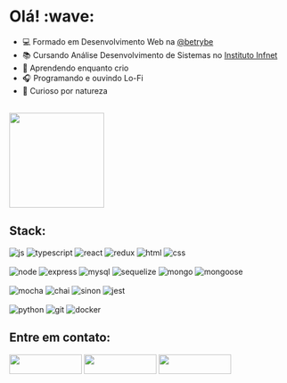 <h1> Olá! :wave: </h1>

- :computer: Formado em Desenvolvimento Web na <a href="https://github.com/betrybe" target="_blank">@betrybe</a>
- :books: Cursando Análise Desenvolvimento de Sistemas no <a href="https://www.infnet.edu.br/infnet/home/" target="_blank">Instituto Infnet</a>
- :brain: Aprendendo enquanto crio
- :headphones: Programando e ouvindo Lo-Fi
- :seedling: Curioso por natureza

<br />

<div>
  <a href="https://github.com/renatozr">
<!--     <img height="170em" src="https://github-readme-stats.vercel.app/api?username=renatozr&count_private=true&show_icons=true&theme=react" /> -->
    <img height="170em" src="https://github-readme-stats.vercel.app/api/top-langs/?username=renatozr&layout=compact&langs_count=7&theme=react" />
  </a>
</div>

<div>
  <h2>Stack:</h2>
  <img alt="js" src="https://img.shields.io/badge/javascript-%23323330.svg?style=for-the-badge&logo=javascript&logoColor=%23F7DF1E" />
  <img alt="typescript" src="https://img.shields.io/badge/typescript-%23007ACC.svg?style=for-the-badge&logo=typescript&logoColor=white" />
  <img alt="react" src="https://img.shields.io/badge/react-%2320232a.svg?style=for-the-badge&logo=react&logoColor=%2361DAFB" />
  <img alt="redux" src="https://img.shields.io/badge/redux-%23593d88.svg?style=for-the-badge&logo=redux&logoColor=white" />
  <img alt="html" src="https://img.shields.io/badge/html5-%23E34F26.svg?style=for-the-badge&logo=html5&logoColor=white" />
  <img alt="css" src="https://img.shields.io/badge/css3-%231572B6.svg?style=for-the-badge&logo=css3&logoColor=white" />
  <br />
  <br />
  <img alt="node" src="https://img.shields.io/badge/node.js-6DA55F?style=for-the-badge&logo=node.js&logoColor=white" />
  <img alt="express" src="https://img.shields.io/badge/express.js-%23404d59.svg?style=for-the-badge&logo=express&logoColor=%2361DAFB" />
  <img alt="mysql" src="https://img.shields.io/badge/mysql-00000f.svg?style=for-the-badge&logo=mysql&logoColor=white" />
  <img alt="sequelize" src="https://img.shields.io/badge/sequelize-323330?style=for-the-badge&logo=sequelize&logoColor=blue" />
  <img alt="mongo" src="https://img.shields.io/badge/MongoDB-%234ea94b.svg?style=for-the-badge&logo=mongodb&logoColor=white" />
  <img alt="mongoose" src="https://img.shields.io/badge/mongoose-880000?style=for-the-badge&logo=mongoose" />
  <br />
  <br />
  <img alt="mocha" src="https://img.shields.io/badge/-mocha-%238D6748?style=for-the-badge&logo=mocha&logoColor=white" />
  <img alt="chai" src="https://img.shields.io/badge/chai.js-f8ead5?style=for-the-badge&logo=chai&logoColor=red" />
  <img alt="sinon" src="https://img.shields.io/badge/sinon.js-323330?style=for-the-badge&logo=sinon" />
  <img alt="jest" src="https://img.shields.io/badge/-jest-%23C2132?style=for-the-badge&logo=jest&logoColor=white" />
  <br />
  <br />
  <img alt="python" src="https://img.shields.io/badge/python-3670A0?style=for-the-badge&logo=python&logoColor=ffdd54" />
  <img alt="git" src="https://img.shields.io/badge/git-%23F05033.svg?style=for-the-badge&logo=git&logoColor=white" />
  <img alt="docker" src="https://img.shields.io/badge/docker-%230db7ed.svg?style=for-the-badge&logo=docker&logoColor=white" />
</div>

<div>
  <h2>Entre em contato:</h2>
  <a href="https://www.linkedin.com/in/renatozr11/" target="_blank"><img width="130" height="35" src="https://img.shields.io/badge/LinkedIn-0077B5?style=for-the-badge&logo=linkedin&logoColor=white"></a>
  <a href="mailto:renatozr07@gmail.com" target="_blank"><img width="130" height="35" src="https://img.shields.io/badge/-Gmail-%23333?style=for-the-badge&logo=gmail&logoColor=white"></a>
  <a href="https://www.codewars.com/users/renatozr" target="_blank"><img width="130" height="35" src="https://img.shields.io/badge/Codewars-B1361E?style=for-the-badge&logo=Codewars&logoColor=white"></a>
</div>
